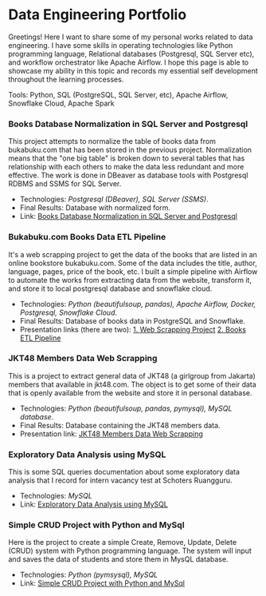 # Data Engineering Portfolio

Greetings! Here I want to share some of my personal works related to data engineering. I have some skills in operating technologies like Python programming language, Relational databases (Postgresql, SQL Server etc), and workflow orchestrator like Apache Airflow. I hope this page is able to showcase my ability in this topic and records my essential self development throughout the learning processes.

Tools: Python, SQL (PostgreSQL, SQL Server, etc), Apache Airflow, Snowflake Cloud, Apache Spark

### Books Database Normalization in SQL Server and Postgresql

This project attempts to normalize the table of books data from bukabuku.com that has been stored in the previous project. Normalization means that the "one big table" is broken down to several tables that has relationship with each others to make the data less redundant and more effective. The work is done in DBeaver as database tools with Postgresql RDBMS and SSMS for SQL Server.
- Technologies: *Postgresql (DBeaver), SQL Server (SSMS)*.
- Final Results: Database with normalized form.
- Link: [Books Database Normalization in SQL Server and Postgresql](https://github.com/MShiqoFilla/Books-Database-Normalization)

### Bukabuku.com Books Data ETL Pipeline

It's a web scrapping project to get the data of the books that are listed in an online bookstore bukabuku.com. Some of the data includes the title, author, language, pages, price of the book, etc. I built a simple pipeline with Airflow to automate the works from extracting data from the website, transform it, and store it to local postgresql database and snowflake cloud.
- Technologies: *Python (beautifulsoup, pandas), Apache Airflow, Docker, Postgresql, Snowflake Cloud*.
- Final Results: Database of books data in PostgreSQL and Snowflake. 
- Presentation links (there are two): [1. Web Scrapping Project](https://drive.google.com/file/d/1n7Od0Cc2gmsAqfhlU_ldaoaCoSO2GhKp/view?usp=sharing)  [2. Books ETL Pipeline](https://drive.google.com/file/d/1u6-89_pd81DlwMhlP5kXShVf_2ZGT5yr/view?usp=sharing)

### JKT48 Members Data Web Scrapping

This is a project to extract general data of JKT48 (a girlgroup from Jakarta) members that available in jkt48.com. The object is to get some of their data that is openly available from the website and store it in personal database. 
- Technologies: *Python (beautifulsoup, pandas, pymysql), MySQL database*.
- Final Results: Database containing the JKT48 members data. 
- Presentation link: [JKT48 Members Data Web Scrapping](https://drive.google.com/file/d/1R-C8PRNPZ8gCjppUQBFRJEY4KKkim-8D)

### Exploratory Data Analysis using MySQL

This is some SQL queries documentation about some exploratory data analysis that I record for intern vacancy test at Schoters Ruangguru. 
- Technologies: *MySQL*
- Link: [Exploratory Data Analysis using MySQL](https://github.com/MShiqoFilla/Exploratory-Data-Analysis-using-MySQL/blob/main/Exploratory%20Data%20Analysis%20Menggunakan%20MySQL.sql)

### Simple CRUD Project with Python and MySql

Here is the project to create a simple Create, Remove, Update, Delete (CRUD) system with Python programming language.  The system will input and saves the data of students and store them in MysQL database.
- Technologies: *Python (pymsysql), MySQL*
- Link: [Simple CRUD Project with Python and MySql](https://github.com/MShiqoFilla/CRUD-Project/)



